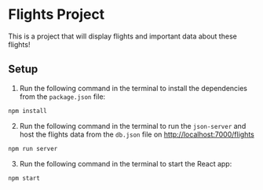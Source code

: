 # Flights Project

This is a project that will display flights and important data about these flights!

## Setup

1. Run the following command in the terminal to install the dependencies from the `package.json` file:

```sh
npm install
```

2. Run the following command in the terminal to run the `json-server` and host the flights data from the `db.json` file on [http://localhost:7000/flights](http://localhost:7000/flights)

```sh
npm run server
```

3. Run the following command in the terminal to start the React app:

```sh
npm start
```
